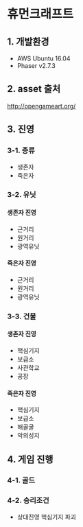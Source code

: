 # 휴먼크래프트

## 1. 개발환경
* AWS Ubuntu 16.04
* Phaser v2.7.3

## 2. asset 출처
http://opengameart.org/

## 3. 진영
### 3-1. 종류
* 생존자
* 죽은자

### 3-2. 유닛
#### 생존자 진영
* 근거리
* 원거리
* 광역유닛
#### 죽은자 진영
* 근거리
* 원거리
* 광역유닛

### 3-3. 건물
#### 생존자 진영
* 핵심기지
* 보급소
* 사관학교
* 공장

#### 죽은자 진영
* 핵심기지
* 보급소
* 해골굴
* 악의성지

## 4. 게임 진행
### 4-1. 골드
### 4-2. 승리조건
* 상대진영 핵심기지 파괴
